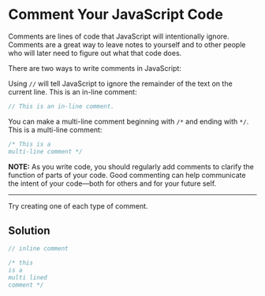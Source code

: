 # Comment Your JavaScript Code

Comments are lines of code that JavaScript will intentionally ignore. Comments are a great way to leave notes to yourself and to other people who will later need to figure out what that code does.

There are two ways to write comments in JavaScript:

Using `//` will tell JavaScript to ignore the remainder of the text on the current line. This is an in-line comment:

``` javascript
// This is an in-line comment.
```

You can make a multi-line comment beginning with `/*` and ending with `*/`. This is a multi-line comment:

```javascript
/* This is a
multi-line comment */
```

**NOTE:** As you write code, you should regularly add comments to clarify the function of parts of your code. Good commenting can help communicate the intent of your code—both for others and for your future self.

-----

Try creating one of each type of comment.


## Solution

``` javascript
// inline comment

/* this
is a
multi lined
comment */
```